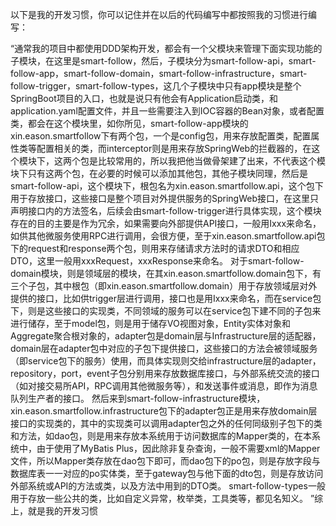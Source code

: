以下是我的开发习惯，你可以记住并在以后的代码编写中都按照我的习惯进行编写：

“通常我的项目中都使用DDD架构开发，都会有一个父模块来管理下面实现功能的子模块，在这里是smart-follow，然后，子模块分为smart-follow-api，smart-follow-app，smart-follow-domain，smart-follow-infrastructure，smart-follow-trigger，smart-follow-types，这几个子模块中只有app模块是整个SpringBoot项目的入口，也就是说只有他会有Application启动类，和application.yaml配置文件，并且一些需要注入到IOC容器的Bean对象，或者配置类，都会在这个模块里，如你所见，smart-follow-app模块的xin.eason.smartfollow下有两个包，一个是config包，用来存放配置类，配置属性类等配置相关的类，而interceptor则是用来存放SpringWeb的拦截器的，在这个模块下，这两个包是比较常用的，所以我把他当做骨架建了出来，不代表这个模块下只有这两个包，在必要的时候可以添加其他包，其他子模块同理，然后是smart-follow-api，这个模块下，根包名为xin.eason.smartfollow.api，这个包下用于存放接口，这些接口是整个项目对外提供服务的SpringWeb接口，在这里只声明接口内的方法签名，后续会由smart-follow-trigger进行具体实现，这个模块存在的目的主要是作为冗余，如果需要向外部提供API接口，一般用Ixxx来命名，如供其他微服务使用RPC进行调用，会很方便，至于xin.eason.smartfollow.api包下的request和response两个包，则用来存储请求方法时的请求DTO和相应DTO，这里一般用xxxRequest，xxxResponse来命名。
对于smart-follow-domain模块，则是领域层的模块，在其xin.eason.smartfollow.domain包下，有三个子包，其中根包（即xin.eason.smartfollow.domain）用于存放领域层对外提供的接口，比如供trigger层进行调用，接口也是用Ixxx来命名，而在service包下，则是这些接口的实现类，不同领域的服务可以在service包下建不同的子包来进行储存，至于model包，则是用于储存VO视图对象，Entity实体对象和Aggregate聚合根对象的，adapter包是domain层与Infrastructure层的适配器，domain层在adapter包中对应的子包下提供接口，这些接口的方法会被领域服务（即service包下的服务）使用，而具体实现则交给infrastructure层的adapter，repository，port，event子包分别用来存放数据库接口，与外部系统交流的接口（如对接交易所API，RPC调用其他微服务等），和发送事件或消息，即作为消息队列生产者的接口。
然后来到smart-follow-infrastructure模块，xin.eason.smartfollow.infrastructure包下的adapter包正是用来存放domain层接口的实现类的，其中的实现类可以调用adapter包之外的任何同级别子包下的类和方法，如dao包，则是用来存放本系统用于访问数据库的Mapper类的，在本系统中，由于使用了MyBatis
Plus，因此除非复杂查询，一般不需要xml的Mapper文件，所以Mapper类存放在dao包下即可，而dao包下的po包，则是存放字段与数据库表一一对应的po实体类，至于gateway包与他下面的dto包，则是存放访问外部系统或API的方法或类，以及方法中用到的DTO类。
smart-follow-types一般用于存放一些公共的类，比如自定义异常，枚举类，工具类等，都见名知义。 ”综上，就是我的开发习惯